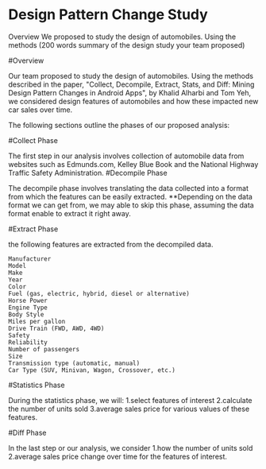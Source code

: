# Design Pattern Change Study


Overview
We proposed to study the design of automobiles. Using the methods
(200 words summary of the design study your team proposed)

#Overview

Our team proposed to study the design of automobiles. Using the methods described in the paper, "Collect, Decompile, Extract, Stats, and Diff: Mining Design Pattern Changes in Android Apps", by Khalid Alharbi and Tom Yeh, we considered design features of automobiles and how these impacted new car sales over time.

The following sections outline the phases of our proposed analysis:

#Collect Phase

The first step in our analysis involves collection of automobile data from websites such as Edmunds.com, Kelley Blue Book and the National Highway Traffic Safety Administration.
#Decompile Phase

The decompile phase involves translating the data collected into a format from which the features can be easily extracted.
**Depending on the data format we can get from, we may able to skip this phase, assuming the data format enable to extract it right away.


#Extract Phase

the following features are extracted from the decompiled data.

    Manufacturer
    Model
    Make
    Year
    Color
    Fuel (gas, electric, hybrid, diesel or alternative)
    Horse Power
    Engine Type
    Body Style
    Miles per gallon
    Drive Train (FWD, AWD, 4WD)
    Safety
    Reliability
    Number of passengers
    Size
    Transmission type (automatic, manual)
    Car Type (SUV, Minivan, Wagon, Crossover, etc.)

#Statistics Phase

During the statistics phase, we will:
1.select features of interest
2.calculate the number of units sold 
3.average sales price for various values of these features.

#Diff Phase

In the last step or our analysis, we consider 
1.how the number of units sold 
2.average sales price change over time for the features of interest.




